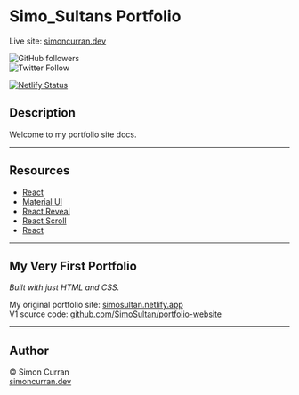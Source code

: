 # Simo_Sultans Portfolio

Live site: [simoncurran.dev](https://www.simoncurran.dev)

![GitHub followers](https://img.shields.io/github/followers/SimoSultan?style=social)  
![Twitter Follow](https://img.shields.io/twitter/follow/simo_sultan?style=social)

[![Netlify Status](https://api.netlify.com/api/v1/badges/ee22d955-f17c-4e9a-814b-80d2606c2902/deploy-status)](https://app.netlify.com/sites/simosultan2/deploys)

## Description

Welcome to my portfolio site docs.

---

## Resources

-   [React](https://reactjs.org/)
-   [Material UI](https://mui.com/)
-   [React Reveal](https://www.react-reveal.com/)
-   [React Scroll](https://github.com/fisshy/react-scroll)
-   [React](https://react-spring.io/)

---

## My Very First Portfolio

_Built with just HTML and CSS._

My original portfolio site: [simosultan.netlify.app](https://simosultan.netlify.app/)  
V1 source code: [github.com/SimoSultan/portfolio-website](https://github.com/SimoSultan/portfolio-website)

---

## Author

© Simon Curran  
[simoncurran.dev](https://www.simoncurran.dev)
